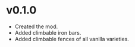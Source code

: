 # v0.1.0
* Created the mod.
* Added climbable iron bars.
* Added climbable fences of all vanilla varieties.
